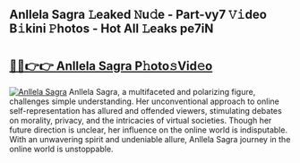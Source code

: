 ## Anllela Sagra 𝙻eaked 𝙽u𝚍e - Part-vy7 𝚅𝚒deo B𝚒kini 𝙿hotos - Hot All 𝙻eaks pe7iN

# <h2><a href="http://ld4dr8.urlbe.top/?page=Anllela+Sagra">🔗🔗👉👉 Anllela Sagra P𝚑oto𝚜Vid𝚎o</a></h2>

[![Anllela Sagra](https://i.imgur.com/eBuTRDB.gif)](http://ld4dr8.urlbe.top/?page=Anllela+Sagra)
Anllela Sagra, a multifaceted and polarizing figure, challenges simple understanding. Her unconventional approach to online self-representation has allured and offended viewers, stimulating debates on morality, privacy, and the intricacies of virtual societies. Though her future direction is unclear, her influence on the online world is indisputable. With an unwavering spirit and undeniable allure, Anllela Sagra journey in the online world is unstoppable.
